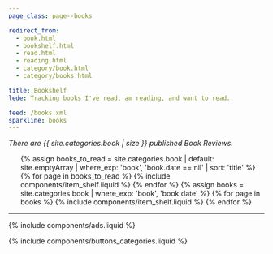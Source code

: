 ```yaml
---
page_class: page--books

redirect_from:
  - book.html
  - bookshelf.html
  - read.html
  - reading.html
  - category/book.html
  - category/books.html

title: Bookshelf
lede: Tracking books I've read, am reading, and want to read.

feed: /books.xml
sparkline: books
---
```


*There are {{ site.categories.book | size }} published Book Reviews.*

<div class="h-feed" id="books">
    <ol class="shelf" role="list">
        {% assign books_to_read = site.categories.book | default: site.emptyArray | where_exp: 'book', 'book.date == nil' | sort: 'title' %}
        {% for page in books_to_read %}
            {% include components/item_shelf.liquid %}
        {% endfor %}
        {% assign books = site.categories.book | where_exp: 'book', 'book.date' %}
        {% for page in books %}
            {% include components/item_shelf.liquid %}
        {% endfor %}
    </ol>
</div>

--------

{% include components/ads.liquid %}

{% include components/buttons_categories.liquid %}
